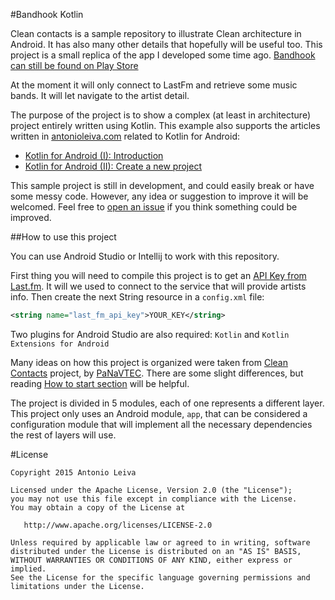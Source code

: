 #Bandhook Kotlin

Clean contacts is a sample repository to illustrate Clean architecture in Android. It has also many other details that hopefully will be useful too.
This project is a small replica of the app I developed some time ago. [Bandhook can still be found on Play Store](https://play.google.com/store/apps/details?id=com.limecreativelabs.bandhook)

At the moment it will only connect to LastFm and retrieve some music bands. It will let navigate to the artist detail.

The purpose of the project is to show a complex (at least in architecture) project entirely written using Kotlin. This example also supports the articles
written in [antonioleiva.com](http://antonioleiva.com) related to Kotlin for Android:

* [Kotlin for Android (I): Introduction](http://antonioleiva.com/kotlin-for-android-introduction/)
* [Kotlin for Android (II): Create a new project](http://antonioleiva.com/kotlin-android-create-project/)

This sample project is still in development, and could easily break or have some messy code. However, any idea or suggestion to improve it will be welcomed. Feel free to [open an issue](https://github.com/antoniolg/Bandhook-Kotlin/issues/new) if you think something could be improved.

##How to use this project

You can use Android Studio or Intellij to work with this repository.

First thing you will need to compile this project is to get an [API Key from Last.fm](http://www.lastfm.es/api). It will we used to connect to the service that will provide artists info. Then create the next String resource in a `config.xml` file:

```xml
<string name="last_fm_api_key">YOUR_KEY</string>
```

Two plugins for Android Studio are also required: `Kotlin` and `Kotlin Extensions for Android`

Many ideas on how this project is organized were taken from [Clean Contacts](https://github.com/PaNaVTEC/Clean-Contacts/blob/master/Readme.md) project, by [PaNaVTEC](https://github.com/PaNaVTEC). There are some slight differences, but reading [How to start section](https://github.com/PaNaVTEC/Clean-Contacts/blob/master/Readme.md#how-to-start-with-this-repository) will be helpful.

The project is divided in 5 modules, each of one represents a different layer. This project only uses an Android module, `app`, that can be considered a configuration module that will implement all the necessary dependencies the rest of layers will use.

#License

    Copyright 2015 Antonio Leiva

    Licensed under the Apache License, Version 2.0 (the "License");
    you may not use this file except in compliance with the License.
    You may obtain a copy of the License at

       http://www.apache.org/licenses/LICENSE-2.0

    Unless required by applicable law or agreed to in writing, software
    distributed under the License is distributed on an "AS IS" BASIS,
    WITHOUT WARRANTIES OR CONDITIONS OF ANY KIND, either express or implied.
    See the License for the specific language governing permissions and
    limitations under the License.
